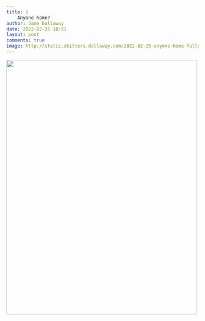 ```yaml
---
title: |
    Anyone home?
author: Jane Dallaway
date: 2022-02-25 18:51
layout: post
comments: true
image: http://static.skitters.dallaway.com/2022-02-25-anyone-home-fullsize-0.jpeg
---
```


<a href="http://static.skitters.dallaway.com/2022-02-25-anyone-home-fullsize-0.jpeg"><img src="http://static.skitters.dallaway.com/2022-02-25-anyone-home-thumb-0.jpeg" width="500" height="667"></a>



